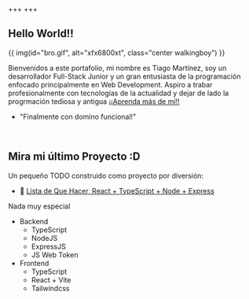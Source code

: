 +++
+++

## Hello World!!

{{ img(id="bro.gif", alt="xfx6800xt", class="center walkingboy") }}

Bienvenidos a este portafolio, mi nombre es Tiago Martínez, soy un desarrollador Full-Stack Junior y un gran entusiasta de la programación enfocado principalmente en Web Development.
Aspiro a trabar profesionalmente con tecnologías de la actualidad y dejar de lado la progrmación tediosa y antigua [¡¡Aprenda más de mí!!](./about)


- "Finalmente con domino funcional!"

‎ 

## Mira mi último Proyecto :D

Un pequeño TODO construido como proyecto por diversión:

- 🐳 [Lista de Que Hacer, React + TypeScript + Node + Express](./blog/overview-post)

Nada muy especial
- Backend
  - TypeScript
  - NodeJS
  - ExpressJS
  - JS Web Token
- Frontend
  - TypeScript
  - React + Vite
  - Tailwindcss


